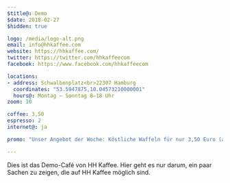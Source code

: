```yaml
---
$title@: Demo
$date: 2018-02-27
$hidden: true

logo: /media/logo-alt.png
email: info@hhkaffee.com
website: https://hhkaffee.com/ 
twitter: https://twitter.com/hhkaffeecom
facebook: https://www.facebook.com/hhkaffeecom

locations:
- address: Schwalbenplatz<br>22307 Hamburg
  coordinates: "53.5947875,10.04573210000001"
  hours@: Montag – Sonntag 8–18 Uhr
zoom: 10

coffee: 3,50
espresso: 2
internet@: ja

promo: "Unser Angebot der Woche: Köstliche Waffeln für nur 3,50 Euro (anstatt 5,50)! [Zum Angebot.](https://example.com/)"

---
```

Dies ist das Demo-Café von HH Kaffee. Hier geht es nur darum, ein paar Sachen zu zeigen, die auf HH Kaffee möglich sind.